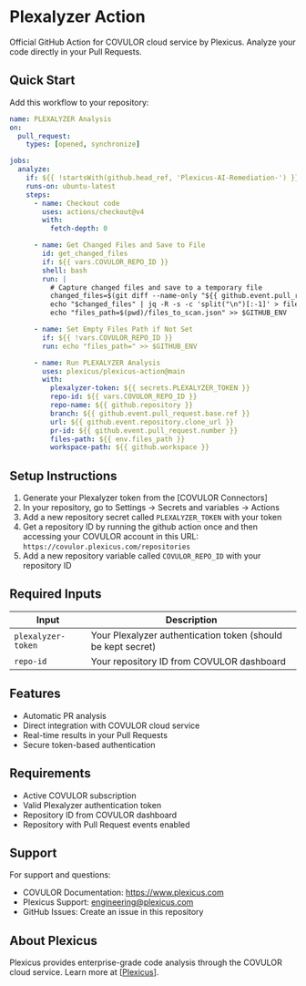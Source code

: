 # Plexalyzer Action

Official GitHub Action for COVULOR cloud service by Plexicus. Analyze your code directly in your Pull Requests.

## Quick Start

Add this workflow to your repository:

```yaml
name: PLEXALYZER Analysis
on:
  pull_request:
    types: [opened, synchronize]

jobs:
  analyze:
    if: ${{ !startsWith(github.head_ref, 'Plexicus-AI-Remediation-') }}
    runs-on: ubuntu-latest
    steps:
      - name: Checkout code
        uses: actions/checkout@v4
        with:
          fetch-depth: 0

      - name: Get Changed Files and Save to File
        id: get_changed_files
        if: ${{ vars.COVULOR_REPO_ID }}
        shell: bash
        run: |
          # Capture changed files and save to a temporary file
          changed_files=$(git diff --name-only "${{ github.event.pull_request.base.sha }}" "${{ github.event.pull_request.head.sha }}")
          echo "$changed_files" | jq -R -s -c 'split("\n")[:-1]' > files_to_scan.json
          echo "files_path=$(pwd)/files_to_scan.json" >> $GITHUB_ENV

      - name: Set Empty Files Path if Not Set
        if: ${{ !vars.COVULOR_REPO_ID }}
        run: echo "files_path=" >> $GITHUB_ENV

      - name: Run PLEXALYZER Analysis
        uses: plexicus/plexicus-action@main
        with:
          plexalyzer-token: ${{ secrets.PLEXALYZER_TOKEN }}
          repo-id: ${{ vars.COVULOR_REPO_ID }}
          repo-name: ${{ github.repository }}
          branch: ${{ github.event.pull_request.base.ref }}
          url: ${{ github.event.repository.clone_url }}
          pr-id: ${{ github.event.pull_request.number }}
          files-path: ${{ env.files_path }}
          workspace-path: ${{ github.workspace }}

```

## Setup Instructions

1. Generate your Plexalyzer token from the [COVULOR Connectors]
2. In your repository, go to Settings → Secrets and variables → Actions
3. Add a new repository secret called `PLEXALYZER_TOKEN` with your token
4. Get a repository ID by running the github action once and then accessing your COVULOR account in this URL: `https://covulor.plexicus.com/repositories`
5. Add a new repository variable called `COVULOR_REPO_ID` with your repository ID

## Required Inputs

| Input | Description |
|-------|-------------|
| `plexalyzer-token` | Your Plexalyzer authentication token (should be kept secret) |
| `repo-id` | Your repository ID from COVULOR dashboard |

## Features

- Automatic PR analysis
- Direct integration with COVULOR cloud service
- Real-time results in your Pull Requests
- Secure token-based authentication

## Requirements

- Active COVULOR subscription
- Valid Plexalyzer authentication token
- Repository ID from COVULOR dashboard
- Repository with Pull Request events enabled

## Support

For support and questions:
- COVULOR Documentation: https://www.plexicus.com
- Plexicus Support: engineering@plexicus.com
- GitHub Issues: Create an issue in this repository

## About Plexicus

Plexicus provides enterprise-grade code analysis through the COVULOR cloud service. Learn more at [[Plexicus](https://www.plexicus.com)].

